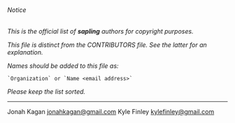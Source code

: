 ###### Notice

*This is the official list of **sapling** authors for copyright purposes.*

*This file is distinct from the CONTRIBUTORS file. See the latter for an
explanation.*

*Names should be added to this file as:*

	`Organization` or `Name <email address>`

*Please keep the list sorted.*

* * *

Jonah Kagan <jonahkagan@gmail.com>
Kyle Finley <kylefinley@gmail.com>
